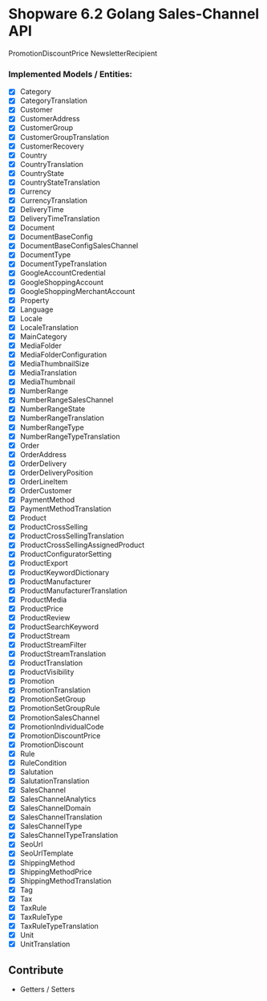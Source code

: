 # Shopware 6.2 Golang Sales-Channel API

PromotionDiscountPrice
NewsletterRecipient

### Implemented Models / Entities:

- [X] Category
- [X] CategoryTranslation
- [X] Customer
- [X] CustomerAddress
- [X] CustomerGroup
- [X] CustomerGroupTranslation
- [X] CustomerRecovery
- [X] Country
- [X] CountryTranslation
- [X] CountryState
- [X] CountryStateTranslation
- [X] Currency
- [X] CurrencyTranslation
- [X] DeliveryTime
- [X] DeliveryTimeTranslation
- [X] Document
- [X] DocumentBaseConfig
- [X] DocumentBaseConfigSalesChannel
- [X] DocumentType
- [X] DocumentTypeTranslation
- [X] GoogleAccountCredential
- [X] GoogleShoppingAccount
- [X] GoogleShoppingMerchantAccount
- [X] Property
- [X] Language
- [X] Locale
- [X] LocaleTranslation
- [X] MainCategory
- [X] MediaFolder
- [X] MediaFolderConfiguration
- [X] MediaThumbnailSize
- [X] MediaTranslation
- [X] MediaThumbnail
- [X] NumberRange
- [X] NumberRangeSalesChannel
- [X] NumberRangeState
- [X] NumberRangeTranslation
- [X] NumberRangeType
- [X] NumberRangeTypeTranslation
- [X] Order
- [X] OrderAddress
- [X] OrderDelivery
- [X] OrderDeliveryPosition
- [X] OrderLineItem
- [X] OrderCustomer
- [X] PaymentMethod
- [X] PaymentMethodTranslation
- [X] Product
- [X] ProductCrossSelling
- [X] ProductCrossSellingTranslation
- [X] ProductCrossSellingAssignedProduct
- [X] ProductConfiguratorSetting
- [X] ProductExport
- [X] ProductKeywordDictionary
- [X] ProductManufacturer
- [X] ProductManufacturerTranslation
- [X] ProductMedia
- [X] ProductPrice
- [X] ProductReview
- [X] ProductSearchKeyword
- [X] ProductStream
- [X] ProductStreamFilter
- [X] ProductStreamTranslation
- [X] ProductTranslation
- [X] ProductVisibility
- [X] Promotion
- [X] PromotionTranslation
- [X] PromotionSetGroup
- [X] PromotionSetGroupRule
- [X] PromotionSalesChannel
- [X] PromotionIndividualCode
- [X] PromotionDiscountPrice
- [X] PromotionDiscount
- [X] Rule
- [X] RuleCondition
- [X] Salutation
- [X] SalutationTranslation
- [X] SalesChannel
- [X] SalesChannelAnalytics
- [X] SalesChannelDomain
- [X] SalesChannelTranslation
- [X] SalesChannelType
- [X] SalesChannelTypeTranslation
- [X] SeoUrl
- [X] SeoUrlTemplate
- [X] ShippingMethod
- [X] ShippingMethodPrice
- [X] ShippingMethodTranslation
- [X] Tag
- [X] Tax
- [X] TaxRule
- [X] TaxRuleType
- [X] TaxRuleTypeTranslation
- [X] Unit
- [X] UnitTranslation

## Contribute

* Getters / Setters